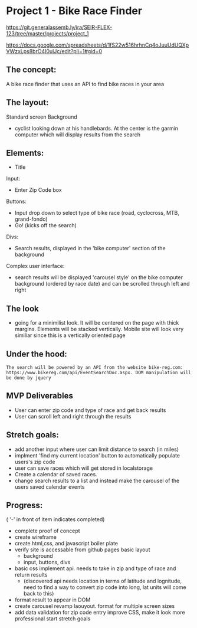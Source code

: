 # Project 1 - Bike Race Finder
https://git.generalassemb.ly/ira/SEIR-FLEX-123/tree/master/projects/project_1

https://docs.google.com/spreadsheets/d/1fS22w516hrhnCq4oJuuUdUQXpVWzxLps8brO4I0ulJc/edit?pli=1#gid=0

## The concept:
A bike race finder that uses an API to find bike races in your area

## The layout:
Standard screen
Background 
- cyclist looking down at his handlebards. At the center is the garmin computer which will display results from the search

## Elements: 
- Title 

Input: 
- Enter Zip Code box 
        
Buttons:
- Input drop down to select type of bike race (road, cyclocross, MTB, grand-fondo)
- Go! (kicks off the search)

Divs: 
- Search results, displayed in the 'bike computer' section of the background
    
Complex user interface:
- search results will be displayed 'carousel style' on the bike computer background (ordered by race date) and can be scrolled through left and right

## The look
- going for a minimilist look. It will be centered on the page with thick margins.  Elements will be stacked vertically. Mobile site will look very similiar since this is a vertically oriented page

## Under the hood:
    The search will be powered by an API from the website bike-reg.com: https://www.bikereg.com/api/EventSearchDoc.aspx. DOM manipulation will be done by jquery


## MVP Deliverables
- User can enter zip code and type of race and get back results
- User can scroll left and right through the results

## Stretch goals:
- add another input where user can limit distance to search (in miles)
- implment 'find my current location' button to automatically populate users's zip code
- user can save races which will get stored in localstorage
- Create a calendar of saved races.
- change search results to a list and instead make the carousel of the users saved calendar events

## Progress:
( '-' in front of item indicates completed)
- complete proof of concept
-  create wireframe
- create html,css, and javascript boiler plate
- verify site is accessable from github pages
 basic layout
   - background
   - input, buttons, divs
 - basic css
 implement api. needs to take in zip and type of race and return results
    - (discovered api needs location in terms of latitude and lognitude, need to find a way to convert zip code into long, lat units will come back to this)
 - format result to appear in DOM
 - create carousel
 revamp laouyout. format for multiple screen sizes
 - add data validation for zip code entry
 improve CSS, make it look more professional
 start stretch goals

